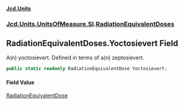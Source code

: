 #### [Jcd.Units](index.md 'index')
### [Jcd.Units.UnitsOfMeasure.SI](Jcd.Units.UnitsOfMeasure.SI.md 'Jcd.Units.UnitsOfMeasure.SI').[RadiationEquivalentDoses](Jcd.Units.UnitsOfMeasure.SI.RadiationEquivalentDoses.md 'Jcd.Units.UnitsOfMeasure.SI.RadiationEquivalentDoses')

## RadiationEquivalentDoses.Yoctosievert Field

A(n) yoctosievert. Defined in terms of a(n) zeptosievert.

```csharp
public static readonly RadiationEquivalentDose Yoctosievert;
```

#### Field Value
[RadiationEquivalentDose](Jcd.Units.UnitTypes.RadiationEquivalentDose.md 'Jcd.Units.UnitTypes.RadiationEquivalentDose')